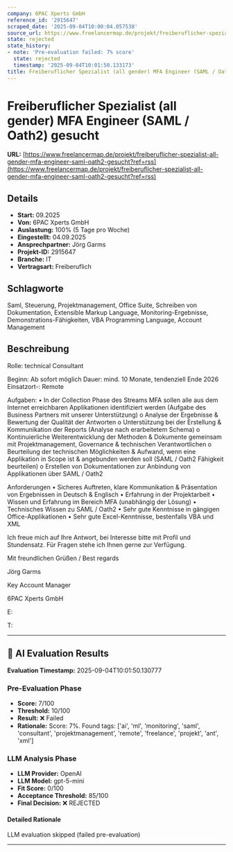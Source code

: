 ```yaml
---
company: 6PAC Xperts GmbH
reference_id: '2915647'
scraped_date: '2025-09-04T10:00:04.057538'
source_url: https://www.freelancermap.de/projekt/freiberuflicher-spezialist-all-gender-mfa-engineer-saml-oath2-gesucht?ref=rss
state: rejected
state_history:
- note: 'Pre-evaluation failed: 7% score'
  state: rejected
  timestamp: '2025-09-04T10:01:50.133173'
title: Freiberuflicher Spezialist (all gender) MFA Engineer (SAML / Oath2) gesucht
---
```



# Freiberuflicher Spezialist (all gender) MFA Engineer (SAML / Oath2) gesucht
**URL:** [https://www.freelancermap.de/projekt/freiberuflicher-spezialist-all-gender-mfa-engineer-saml-oath2-gesucht?ref=rss](https://www.freelancermap.de/projekt/freiberuflicher-spezialist-all-gender-mfa-engineer-saml-oath2-gesucht?ref=rss)
## Details
- **Start:** 09.2025
- **Von:** 6PAC Xperts GmbH
- **Auslastung:** 100% (5 Tage pro Woche)
- **Eingestellt:** 04.09.2025
- **Ansprechpartner:** Jörg Garms
- **Projekt-ID:** 2915647
- **Branche:** IT
- **Vertragsart:** Freiberuflich

## Schlagworte
Saml, Steuerung, Projektmanagement, Office Suite, Schreiben von Dokumentation, Extensible Markup Language, Monitoring-Ergebnisse, Demonstrations-Fähigkeiten, VBA Programming Language, Account Management

## Beschreibung
Rolle: technical Consultant

Beginn: Ab sofort möglich
Dauer: mind. 10 Monate, tendenziell Ende 2026
Einsatzort-: Remote

Aufgaben:
• In der Collection Phase des Streams MFA sollen alle aus dem Internet erreichbaren Applikationen identifiziert werden (Aufgabe des Business Partners mit unserer Unterstützung)
o Analyse der Ergebnisse & Bewertung der Qualität der Antworten
o Unterstützung bei der Erstellung & Kommunikation der Reports (Analyse nach erarbeitetem Schema)
o Kontinuierliche Weiterentwicklung der Methoden & Dokumente gemeinsam mit Projektmanagement, Governance & technischen Verantwortlichen
o Beurteilung der technischen Möglichkeiten & Aufwand, wenn eine Applikation in Scope ist & angebunden werden soll (SAML / Oath2 Fähigkeit beurteilen)
o Erstellen von Dokumentationen zur Anbindung von Applikationen über SAML / Oath2

Anforderungen
• Sicheres Auftreten, klare Kommunikation & Präsentation von Ergebnissen in Deutsch & Englisch
• Erfahrung in der Projektarbeit
• Wissen und Erfahrung im Bereich MFA (unabhängig der Lösung)
• Technisches Wissen zu SAML / Oath2
• Sehr gute Kenntnisse in gängigen Office-Applikationen
• Sehr gute Excel-Kenntnisse, bestenfalls VBA und XML

Ich freue mich auf Ihre Antwort, bei Interesse bitte mit Profil und Stundensatz.
Für Fragen stehe ich Ihnen gerne zur Verfügung.

Mit freundlichen Grüßen / Best regards

Jörg Garms

Key Account Manager

6PAC Xperts GmbH

E:

T:

---

## 🤖 AI Evaluation Results

**Evaluation Timestamp:** 2025-09-04T10:01:50.130777

### Pre-Evaluation Phase
- **Score:** 7/100
- **Threshold:** 10/100
- **Result:** ❌ Failed
- **Rationale:** Score: 7%. Found tags: ['ai', 'ml', 'monitoring', 'saml', 'consultant', 'projektmanagement', 'remote', 'freelance', 'projekt', 'ant', 'xml']

### LLM Analysis Phase
- **LLM Provider:** OpenAI
- **LLM Model:** gpt-5-mini
- **Fit Score:** 0/100
- **Acceptance Threshold:** 85/100
- **Final Decision:** ❌ REJECTED

#### Detailed Rationale
LLM evaluation skipped (failed pre-evaluation)

---
